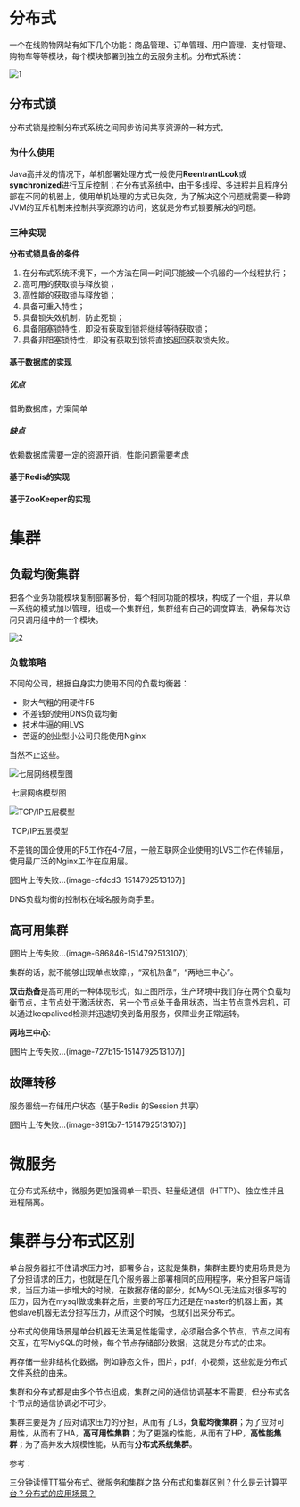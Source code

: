 
# 分布式

一个在线购物网站有如下几个功能：商品管理、订单管理、用户管理、支付管理、购物车等等模块，每个模块部署到独立的云服务主机。分布式系统：

![1](http://upload-images.jianshu.io/upload_images/626005-a9d11c6abb8be800.png?imageMogr2/auto-orient/strip%7CimageView2/2/w/1240)

## 分布式锁

分布式锁是控制分布式系统之间同步访问共享资源的一种方式。

### 为什么使用

Java高并发的情况下，单机部署处理方式一般使用**ReentrantLcok**或**synchronized**进行互斥控制；在分布式系统中，由于多线程、多进程并且程序分部在不同的机器上，使用单机处理的方式已失效，为了解决这个问题就需要一种跨JVM的互斥机制来控制共享资源的访问，这就是分布式锁要解决的问题。

### 三种实现

**分布式锁具备的条件**

1. 在分布式系统环境下，一个方法在同一时间只能被一个机器的一个线程执行；
2. 高可用的获取锁与释放锁；
3. 高性能的获取锁与释放锁；
4. 具备可重入特性；
5. 具备锁失效机制，防止死锁；
6. 具备阻塞锁特性，即没有获取到锁将继续等待获取锁；
7. 具备非阻塞锁特性，即没有获取到锁将直接返回获取锁失败。

#### 基于数据库的实现


##### 优点

借助数据库，方案简单

##### 缺点

依赖数据库需要一定的资源开销，性能问题需要考虑

####  基于Redis的实现


#### 基于ZooKeeper的实现


# 集群

## 负载均衡集群 

把各个业务功能模块复制部署多份，每个相同功能的模块，构成了一个组，并以单一系统的模式加以管理，组成一个集群组，集群组有自己的调度算法，确保每次访问只调用组中的一个模块。

![2](http://upload-images.jianshu.io/upload_images/626005-ba2d42a71f9eef1a.png?imageMogr2/auto-orient/strip%7CimageView2/2/w/1240)

### 负载策略

不同的公司，根据自身实力使用不同的负载均衡器：

- 财大气粗的用硬件F5
- 不差钱的使用DNS负载均衡
- 技术牛逼的用LVS
- 苦逼的创业型小公司只能使用Nginx

当然不止这些。

![七层网络模型图](http://upload-images.jianshu.io/upload_images/626005-650705c6e1097114.png?imageMogr2/auto-orient/strip%7CimageView2/2/w/1240)

​								七层网络模型图

![TCP/IP五层模型](http://upload-images.jianshu.io/upload_images/626005-fcfbb77ce4099962.png?imageMogr2/auto-orient/strip%7CimageView2/2/w/1240)



​								TCP/IP五层模型



不差钱的国企使用的F5工作在4-7层，一般互联网企业使用的LVS工作在传输层，使用最广泛的Nginx工作在应用层。

[图片上传失败...(image-cfdcd3-1514792513107)]


DNS负载均衡的控制权在域名服务商手里。

## 高可用集群

[图片上传失败...(image-686846-1514792513107)]


集群的话，就不能够出现单点故障，，“双机热备”，“两地三中心”。

**双击热备**是高可用的一种体现形式，如上图所示，生产环境中我们存在两个负载均衡节点，主节点处于激活状态，另一个节点处于备用状态，当主节点意外宕机，可以通过keepalived检测并迅速切换到备用服务，保障业务正常运转。

**两地三中心**:

[图片上传失败...(image-727b15-1514792513107)]

## 故障转移

服务器统一存储用户状态（基于Redis 的Session 共享）

[图片上传失败...(image-8915b7-1514792513107)]

# 微服务

在分布式系统中，微服务更加强调单一职责、轻量级通信（HTTP）、独立性并且进程隔离。


# 集群与分布式区别

单台服务器扛不住请求压力时，部署多台，这就是集群，集群主要的使用场景是为了分担请求的压力，也就是在几个服务器上部署相同的应用程序，来分担客户端请求，当压力进一步增大的时候，在数据存储的部分，如MySQL无法应对很多写的压力，因为在mysql做成集群之后，主要的写压力还是在master的机器上面，其他slave机器无法分担写压力，从而这个时候，也就引出来分布式。


分布式的使用场景是单台机器无法满足性能需求，必须融合多个节点，节点之间有交互，在写MySQL的时候，每个节点存储部分数据，这就是分布式的由来。

再存储一些非结构化数据，例如静态文件，图片，pdf，小视频，这些就是分布式文件系统的由来。

集群和分布式都是由多个节点组成，集群之间的通信协调基本不需要，但分布式各个节点的通信协调必不可少。

集群主要是为了应对请求压力的分担，从而有了LB，**负载均衡集群**；为了应对可用性，从而有了HA，**高可用性集群**；为了更强的性能，从而有了HP，**高性能集群**；为了高并发大规模性能，从而有**分布式系统集群**。



参考：

[三分钟读懂TT猫分布式、微服务和集群之路](https://blog.52itstyle.com/archives/1569/)
[分布式和集群区别？什么是云计算平台？分布式的应用场景？](http://www.ymq.io/2018/01/23/Distributed-cluster/#两个特点)
